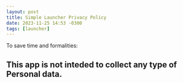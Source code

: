 ```yaml
---
layout: post
title: Simple Launcher Privacy Policy
date: 2023-11-25 14:53 -0300
tags: [launcher]
---
```


To save time and formalities:
## This app is not inteded to collect any type of Personal data.
